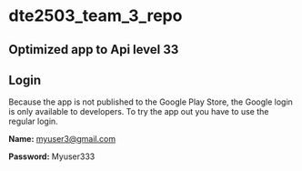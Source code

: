 # dte2503_team_3_repo

## Optimized app to Api level 33

## Login
Because the app is not published to the Google Play Store, the Google login is only available to developers. To try the app out you have to use the regular login.

**Name:**
myuser3@gmail.com

**Password:**
Myuser333
